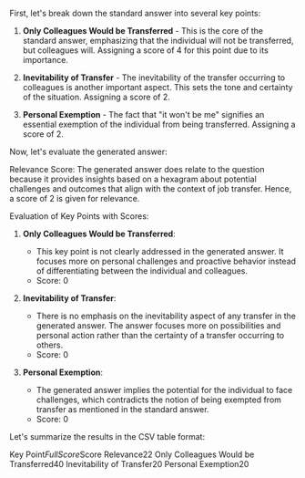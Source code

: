 First, let's break down the standard answer into several key points:

1. **Only Colleagues Would be Transferred** - This is the core of the standard answer, emphasizing that the individual will not be transferred, but colleagues will. Assigning a score of 4 for this point due to its importance.
   
2. **Inevitability of Transfer** - The inevitability of the transfer occurring to colleagues is another important aspect. This sets the tone and certainty of the situation. Assigning a score of 2.
   
3. **Personal Exemption** - The fact that "it won't be me" signifies an essential exemption of the individual from being transferred. Assigning a score of 2.

Now, let's evaluate the generated answer:

Relevance Score: The generated answer does relate to the question because it provides insights based on a hexagram about potential challenges and outcomes that align with the context of job transfer. Hence, a score of 2 is given for relevance.

Evaluation of Key Points with Scores:

1. **Only Colleagues Would be Transferred**:
   - This key point is not clearly addressed in the generated answer. It focuses more on personal challenges and proactive behavior instead of differentiating between the individual and colleagues. 
   - Score: 0

2. **Inevitability of Transfer**:
   - There is no emphasis on the inevitability aspect of any transfer in the generated answer. The answer focuses more on possibilities and personal action rather than the certainty of a transfer occurring to others.
   - Score: 0

3. **Personal Exemption**:
   - The generated answer implies the potential for the individual to face challenges, which contradicts the notion of being exempted from transfer as mentioned in the standard answer.
   - Score: 0

Let's summarize the results in the CSV table format:

<table>

Key Point$Full Score$Score
Relevance$2$2
Only Colleagues Would be Transferred$4$0
Inevitability of Transfer$2$0
Personal Exemption$2$0

</table>